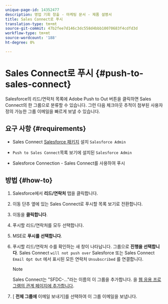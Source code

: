 ```yaml
---
unique-page-id: 14352477
description: 영업 기회 창출 - 마케팅 문서 - 제품 설명서
title: Sales Connect로 푸시
translation-type: tm+mt
source-git-commit: 47b2fee7d146c3dc558d4bbb10070683f4cdfd3d
workflow-type: tm+mt
source-wordcount: '188'
ht-degree: 0%

---
```



# Sales Connect로 푸시 {#push-to-sales-connect}

Salesforce의 리드/연락처 목록에 Adobe Push to Out 버튼을 클릭하면 Sales Connect의 한 그룹으로 분류할 수 있습니다. 그런 다음 체크아웃 추적이 첨부된 사용자 정의 가능한 그룹 이메일을 빠르게 보낼 수 있습니다.

## 요구 사항 {#requirements}

* Sales Connect [Salesforce 패키지](http://docs.marketo.com/x/C4PS) 설치 `Salesforce Admin`

* `Push to Sales Connect`목록 보기에 설치된 `Salesforce Admin`

* Salesforce Connection - Sales Connect를 사용하여 푸시

## 방법 {#how-to}

1. Salesforce에서 **리드/연락처** 탭을 클릭합니다.
1. 이동 단추 옆에 있는 Sales Connect로 푸시할 목록 보기로 전환합니다.
1. 이동을 **클릭합니다**.
1. 푸시할 리드/연락처를 모두 선택합니다.
1. MSE로 **푸시를 선택합니다**.
1. 푸시할 리드/연락처 수를 확인하는 새 창이 나타납니다. 그룹으로 **진행을 선택합니다**. Sales Connect `will not push over` Salesforce 또는 Sales Connect `Email Opt Out` 에서 표시된 모든 연락처 `Unsubscribed` 를 연결합니다.

   >[!NOTE]
   >
   >Sales Connect는 &quot;SFDC-...&quot;라는 이름의 이 그룹을 추가합니다. 을 [웹 응용 프로그램의 관계 페이지에 추가합니다](http://toutapp.com/login).

1. [ **전체 그룹에** 이메일 보내기]를 선택하여 이 그룹 이메일을 보냅니다.

